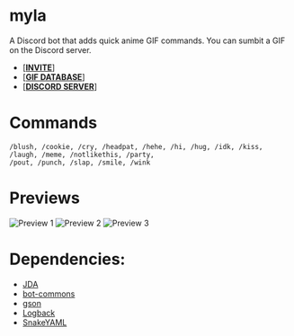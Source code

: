 # myla
A Discord bot that adds quick anime GIF commands. You can sumbit a GIF on the Discord server.

- [**[INVITE](https://myla.alkanife.fr/invite)**] 
- [**[GIF DATABASE](https://myla.alkanife.fr/images)**] 
- [**[DISCORD SERVER](https://discord.gg/SFFJshHbsy)**]

# Commands
```
/blush, /cookie, /cry, /headpat, /hehe, /hi, /hug, /idk, /kiss, /laugh, /meme, /notlikethis, /party,
/pout, /punch, /slap, /smile, /wink
```

# Previews

![Preview 1](https://myla.alkanife.fr/images/preview/preview1.png)
![Preview 2](https://myla.alkanife.fr/images/preview/preview2.png)
![Preview 3](https://myla.alkanife.fr/images/preview/preview3.png)

# Dependencies:
- [JDA](https://github.com/DV8FromTheWorld/JDA)
- [bot-commons](https://github.com/alkanife/bot-commons)
- [gson](https://github.com/google/gson)
- [Logback](http://logback.qos.ch/)
- [SnakeYAML](https://mvnrepository.com/artifact/org.yaml/snakeyaml)
